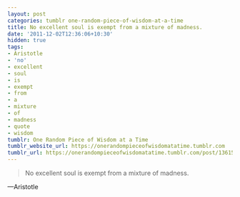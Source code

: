 ```yaml
---
layout: post
categories: tumblr one-random-piece-of-wisdom-at-a-time
title: No excellent soul is exempt from a mixture of madness.
date: '2011-12-02T12:36:06+10:30'
hidden: true
tags:
- Aristotle
- 'no'
- excellent
- soul
- is
- exempt
- from
- a
- mixture
- of
- madness
- quote
- wisdom
tumblr: One Random Piece of Wisdom at a Time
tumblr_website_url: https://onerandompieceofwisdomatatime.tumblr.com
tumblr_url: https://onerandompieceofwisdomatatime.tumblr.com/post/13615942996/no-excellent-soul-is-exempt-from-a-mixture-of
---
```

> No excellent soul is exempt from a mixture of madness.

—Aristotle
